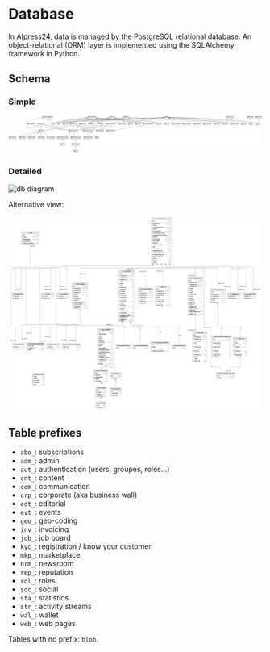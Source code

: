 # Database

In AIpress24, data is managed by the PostgreSQL relational database. An object-relational (ORM) layer is implemented using the SQLAlchemy framework in Python.

## Schema

### Simple

![Simple](diagrams/db/model-simple.png)


### Detailed

<img src="../diagrams/db/model-detailed.png" alt="db diagram">

Alternative view:

![](diagrams/db/db-schema.png)


## Table prefixes

- `abo_`: subscriptions
- `adm_`: admin
- `aut_`: authentication (users, groupes, roles...)
- `cnt_`: content
- `com_`: communication
- `crp_`: corporate (aka business wall)
- `edt_`: editorial
- `evt_`: events
- `geo_`: geo-coding
- `inv_`: invoicing
- `job_`: job board
- `kyc_`: registration / know your customer
- `mkp_`: marketplace
- `nrm_`: newsroom
- `rep_`: reputation
- `rol_`: roles
- `soc_`: social
- `sta_`: statistics
- `str_`: activity streams
- `wal_`: wallet
- `web_`: web pages

Tables with no prefix: `blob`.
